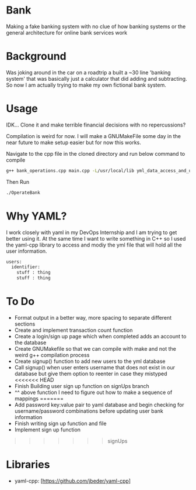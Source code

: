 # Bank
Making a fake banking system with no clue of how banking systems or the general
architecture for online bank services work

# Background
Was joking around in the car on a roadtrip a built a ~30 line 'banking system' that was
basically just a calculator that did adding and subtracting. So now I am actually
trying to make my own fictional bank system. 

# Usage
IDK... Clone it and make terrible financial decisions with no repercussions?

Compilation is weird for now. I will make a GNUMakeFile some day in the near future to
make setup easier but for now this works.

Navigate to the cpp file in the cloned directory and run below command to compile
```bash
g++ bank_operations.cpp main.cpp -L/usr/local/lib yml_data_access_and_updating.cpp -lyaml-cpp -o OperateBank
```

Then Run
```bash
./OperateBank
```

# Why YAML?
I work closely with yaml in my DevOps Internship and I am trying to get better 
using it. At the same time I want to write something in C++ so I used the yaml-cpp
library to access and modiy the yml file that will hold all the user information.

```bash
users:
  identifier:
    stuff : thing
    stuff : thing
```
# To Do
* Format output in a better way, more spacing to separate different sections
* Create and implement transaction count function 
* Create a login/sign up page which when completed adds an account to the database
* Create GNUMakefile so that we can compile with make and not the weird g++ compilation process
* Create signup() function to add new users to the yml database
* Call signup() when user enters username that does not exist in our database but give
them option to reenter in case they mistyped
<<<<<<< HEAD
* Finish Building user sign up function on signUps branch
* ^^ above function I need to figure out how to make a sequence of mappings 
=======
* Add password key:value pair to yaml database and begin checking for username/password
combinations before updating user bank information
* Finish writing sign up function and file
* Implement sign up function
>>>>>>> signUps

# Libraries
* yaml-cpp: [https://github.com/jbeder/yaml-cpp]

